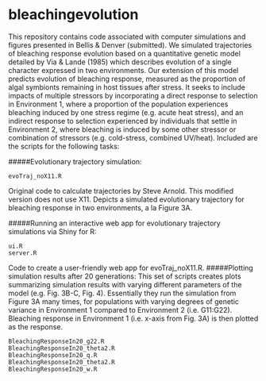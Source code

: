 # bleachingevolution

This repository contains code associated with computer simulations and figures presented in Bellis & Denver (submitted).  We simulated trajectories of bleaching response evolution based on a quantitative genetic model detailed by Via & Lande (1985) which describes evolution of a single character expressed in two environments.  Our extension of this model predicts evolution of bleaching response, measured as the proportion of algal symbionts remaining in host tissues after stress.  It seeks to include impacts of multiple stressors by incorporating a direct response to selection in Environment 1, where a proportion of the population experiences bleaching induced by one stress regime (e.g. acute heat stress), and an indirect response to selection experienced by individuals that settle in Environment 2, where bleaching is induced by some other stressor or combination of stressors (e.g. cold-stress, combined UV/heat).  Included are the scripts for the following tasks:

#####Evolutionary trajectory simulation:
```
evoTraj_noX11.R
```
Original code to calculate trajectories by Steve Arnold. This modified version does not use X11.  Depicts a simulated evolutionary trajectory for bleaching response in two environments, a la Figure 3A.

#####Running an interactive web app for evolutionary trajectory simulations via Shiny for R:
```
ui.R
server.R
```
Code to create a user-friendly web app for evoTraj_noX11.R.
#####Plotting simulation results after 20 generations:
This set of scripts creates plots summarizing simulation results with varying different parameters of the model (e.g. Fig. 3B-C, Fig. 4).  Essentially they run the simulation from Figure 3A many times, for populations with varying degrees of genetic variance in Environment 1 compared to Environment 2 (i.e. G11:G22).  Bleaching response in Environment 1 (i.e. x-axis from Fig. 3A) is then plotted as the response.
```
BleachingResponseIn20_g22.R
BleachingResponseIn20_theta2.R
BleachingResponseIn20_q.R
BleachingResponseIn20_theta2.R
BleachingResponseIn20_w.R
```

